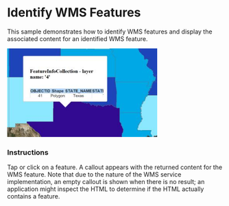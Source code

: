 # Identify WMS Features

This sample demonstrates how to identify WMS features and display the associated content for an identified WMS feature.

<img src="WmsIdentify.jpg" width="350"/>

### Instructions

Tap or click on a feature. A callout appears with the returned content for the WMS feature. Note that due to the nature of the WMS service implementation, an empty callout is shown when there is no result; an application might inspect the HTML to determine if the HTML actually contains a feature.